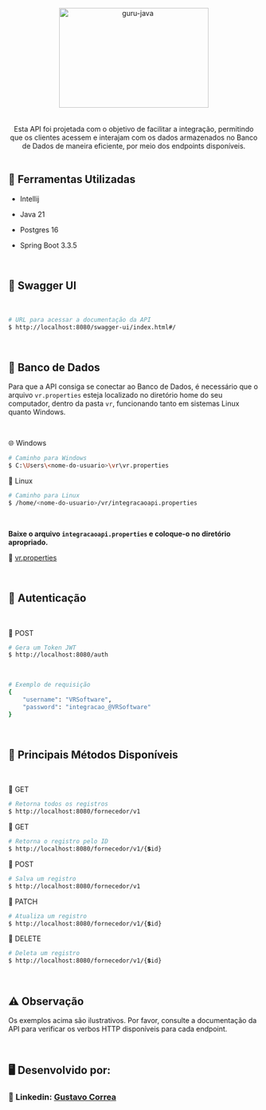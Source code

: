 <div align="center"> <br> 
  <img align="center" alt="guru-java" height="200" width="300" src="https://cdn.jsdelivr.net/gh/devicons/devicon@latest/icons/spring/spring-original.svg" />
</div> <br>  <br> 


<div align="center"> 
  Esta API foi projetada com o objetivo de facilitar a integração, permitindo que os clientes acessem e interajam com os dados armazenados no Banco de Dados de maneira eficiente, por meio dos endpoints   
  disponíveis.
</div>


 <br> 


## 🚀 Ferramentas Utilizadas

* Intellij

* Java 21

* Postgres 16

* Spring Boot 3.3.5


  <br> 


## 📑 Swagger UI

<br>

```bash
# URL para acessar a documentação da API 
$ http://localhost:8080/swagger-ui/index.html#/
```


<br>


## 🐘 Banco de Dados

Para que a API consiga se conectar ao Banco de Dados, é necessário que o arquivo `vr.properties` esteja localizado no diretório home do seu computador, dentro da pasta `vr`, funcionando tanto em sistemas Linux quanto Windows.


 <br>


🌐 Windows
```bash
# Caminho para Windows
$ C:\Users\<nome-do-usuario>\vr\vr.properties
```

🐧 Linux
```bash
# Caminho para Linux
$ /home/<nome-do-usuario>/vr/integracaoapi.properties
```


 <br>


**Baixe o arquivo `integracaoapi.properties` e coloque-o no diretório apropriado.**

🔹 [vr.properties](dist/integracaoapi.properties)


<br>


## 🔐 Autenticação

 <br>

  🔹 POST
```bash
# Gera um Token JWT 
$ http://localhost:8080/auth
```

 <br>
 
```bash
# Exemplo de requisição
{
    "username": "VRSoftware",
    "password": "integracao_@VRSoftware"
}
```


 <br>


## 🔷 Principais Métodos Disponíveis

 <br> 

🔹 GET
```bash
# Retorna todos os registros
$ http://localhost:8080/fornecedor/v1
```

🔹 GET
```bash
# Retorna o registro pelo ID
$ http://localhost:8080/fornecedor/v1/{💲id}
```

🔹 POST
```bash
# Salva um registro
$ http://localhost:8080/fornecedor/v1
```

🔹 PATCH
```bash
# Atualiza um registro
$ http://localhost:8080/fornecedor/v1/{💲id}
```

🔹 DELETE
```bash
# Deleta um registro
$ http://localhost:8080/fornecedor/v1/{💲id}
```


<br>


## ⚠️ Observação

Os exemplos acima são ilustrativos. Por favor, consulte a documentação da API para verificar os verbos HTTP disponíveis para cada endpoint.


<br> 


## 🖥️ Desenvolvido por:

### 📝 Linkedin: [Gustavo Correa](https://www.linkedin.com/in/gustavo-chauar-correa-946168269/)
